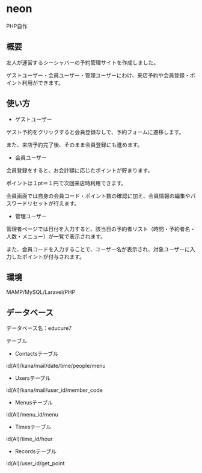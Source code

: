 # neon
PHP自作

## 概要

友人が運営するシーシャバーの予約管理サイトを作成しました。

ゲストユーザー・会員ユーザー・管理ユーザーにわけ、来店予約や会員登録・ポイント利用ができます。


## 使い方
- ゲストユーザー

ゲスト予約をクリックすると会員登録なしで、予約フォームに遷移します。

また、来店予約完了後、そのまま会員登録にも進めます。

- 会員ユーザー

会員登録をすると、お会計額に応じたポイントが貯まります。

ポイントは１pt＝１円で次回来店時利用できます。

会員画面では自身の会員コード・ポイント数の確認に加え、会員情報の編集やパスワードリセットが行えます。


- 管理ユーザー

管理者ページでは日付を入力すると、該当日の予約者リスト（時間・予約者名・人数・メニュー）が一覧で表示されます。

また、会員コードを入力することで、ユーザー名が表示され、対象ユーザーに入力したポイントが付与されます。

## 環境
MAMP/MySQL/Laravel/PHP

## データベース
データベース名：educure7

テーブル

- Contactsテーブル


id(AI)/kana/mail/date/time/people/menu

- Usersテーブル

id(AI)/kana/mail/user_id/member_code


- Menusテーブル

id(AI)/menu_id/menu


- Timesテーブル

id(AI)/time_id/hour

- Recordsテーブル

id(AI)/user_id/get_point

